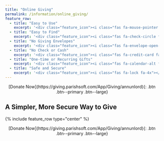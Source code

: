```yaml
---
title: "Online Giving"
permalink: /information/online_giving/
feature_row:
  - title: "Easy to Use"
    excerpt: '<div class="feature_icon"><i class="fas fa-mouse-pointer fa-4x"></i></div>Just choose the fund you want to donate to and enter the amount.'
  - title: "Easy to Find"
    excerpt: '<div class="feature_icon"><i class="fas fa-check-circle fa-4x"></i></div>Click on the [“Donate” Button](https://giving.parishsoft.com/App/Giving/annunlord) located at the top of the Church Website and it will take you to the giving portal.'
  - title: "No Giving Envelopes"
    excerpt: '<div class="feature_icon"><i class="fas fa-envelope-open-text fa-4x"></i></div>Giving online means no giving envelope expense for the parish!'
  - title: "No Check or Cash"
    excerpt: '<div class="feature_icon"><i class="fas fa-credit-card fa-4x"></i></div>No need to write a check or make sure you have cash before attending Mass.'
  - title: "One-time or Recurring Gifts"
    excerpt: '<div class="feature_icon"><i class="fas fa-calendar-alt fa-4x"></i></div>You can make a one-time gift or make the gift recurring on a weekly, monthly, quarterly or yearly basis.'
  - title: "Safe and Secure"
    excerpt: '<div class="feature_icon"><i class="fas fa-lock fa-4x"></i></div>It’s a safe and secure way to donate to the church.'
---
```


<div style="text-align: center;" markdown="1">
[Donate Now](https://giving.parishsoft.com/App/Giving/annunlord){: .btn .btn--primary .btn--large}
</div>

## A Simpler, More Secure Way to Give

{% include feature_row type="center" %}

<div style="text-align: center;" markdown="1">
[Donate Now](https://giving.parishsoft.com/App/Giving/annunlord){: .btn .btn--primary .btn--large}
</div>
